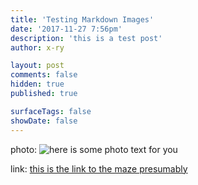 ```yaml
---
title: 'Testing Markdown Images'
date: '2017-11-27 7:56pm'
description: 'this is a test post'
author: x-ry	

layout: post
comments: false
hidden: true
published: true

surfaceTags: false
showDate: false
---
```

photo:
![here is some photo text for you](https://x-ry.github.io/assets/images/posts/test-phone-screenshot.png)

link:
[this is the link to the maze presumably](https://x-ry.github.io/spheremaze/)
